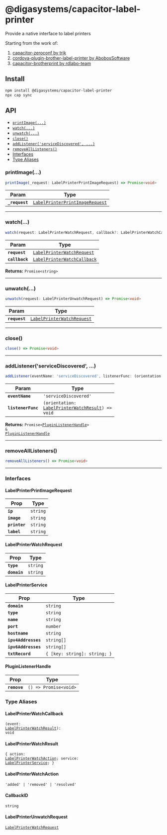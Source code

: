# @digasystems/capacitor-label-printer

Provide a native interface to label printers

Starting from the work of:
1. [capacitor-zeroconf by trik](https://github.com/trik/capacitor-zeroconf)
2. [cordova-plugin-brother-label-printer by AbobosSoftware](https://github.com/AbobosSoftware/cordova-plugin-brother-label-printer)
3. [capacitor-brotherprint by rdlabo-team](https://github.com/rdlabo-team/capacitor-brotherprint)

## Install

```bash
npm install @digasystems/capacitor-label-printer
npx cap sync
```

## API

<docgen-index>

* [`printImage(...)`](#printimage)
* [`watch(...)`](#watch)
* [`unwatch(...)`](#unwatch)
* [`close()`](#close)
* [`addListener('serviceDiscovered', ...)`](#addlistenerservicediscovered)
* [`removeAllListeners()`](#removealllisteners)
* [Interfaces](#interfaces)
* [Type Aliases](#type-aliases)

</docgen-index>

<docgen-api>
<!--Update the source file JSDoc comments and rerun docgen to update the docs below-->

### printImage(...)

```typescript
printImage(_request: LabelPrinterPrintImageRequest) => Promise<void>
```

| Param          | Type                                                                                    |
| -------------- | --------------------------------------------------------------------------------------- |
| **`_request`** | <code><a href="#labelprinterprintimagerequest">LabelPrinterPrintImageRequest</a></code> |

--------------------


### watch(...)

```typescript
watch(request: LabelPrinterWatchRequest, callback?: LabelPrinterWatchCallback | undefined) => Promise<CallbackID>
```

| Param          | Type                                                                            |
| -------------- | ------------------------------------------------------------------------------- |
| **`request`**  | <code><a href="#labelprinterwatchrequest">LabelPrinterWatchRequest</a></code>   |
| **`callback`** | <code><a href="#labelprinterwatchcallback">LabelPrinterWatchCallback</a></code> |

**Returns:** <code>Promise&lt;string&gt;</code>

--------------------


### unwatch(...)

```typescript
unwatch(request: LabelPrinterUnwatchRequest) => Promise<void>
```

| Param         | Type                                                                          |
| ------------- | ----------------------------------------------------------------------------- |
| **`request`** | <code><a href="#labelprinterwatchrequest">LabelPrinterWatchRequest</a></code> |

--------------------


### close()

```typescript
close() => Promise<void>
```

--------------------


### addListener('serviceDiscovered', ...)

```typescript
addListener(eventName: 'serviceDiscovered', listenerFunc: (orientation: LabelPrinterWatchResult) => void) => Promise<PluginListenerHandle> & PluginListenerHandle
```

| Param              | Type                                                                                                  |
| ------------------ | ----------------------------------------------------------------------------------------------------- |
| **`eventName`**    | <code>'serviceDiscovered'</code>                                                                      |
| **`listenerFunc`** | <code>(orientation: <a href="#labelprinterwatchresult">LabelPrinterWatchResult</a>) =&gt; void</code> |

**Returns:** <code>Promise&lt;<a href="#pluginlistenerhandle">PluginListenerHandle</a>&gt; & <a href="#pluginlistenerhandle">PluginListenerHandle</a></code>

--------------------


### removeAllListeners()

```typescript
removeAllListeners() => Promise<void>
```

--------------------


### Interfaces


#### LabelPrinterPrintImageRequest

| Prop          | Type                |
| ------------- | ------------------- |
| **`ip`**      | <code>string</code> |
| **`image`**   | <code>string</code> |
| **`printer`** | <code>string</code> |
| **`label`**   | <code>string</code> |


#### LabelPrinterWatchRequest

| Prop         | Type                |
| ------------ | ------------------- |
| **`type`**   | <code>string</code> |
| **`domain`** | <code>string</code> |


#### LabelPrinterService

| Prop                | Type                                    |
| ------------------- | --------------------------------------- |
| **`domain`**        | <code>string</code>                     |
| **`type`**          | <code>string</code>                     |
| **`name`**          | <code>string</code>                     |
| **`port`**          | <code>number</code>                     |
| **`hostname`**      | <code>string</code>                     |
| **`ipv4Addresses`** | <code>string[]</code>                   |
| **`ipv6Addresses`** | <code>string[]</code>                   |
| **`txtRecord`**     | <code>{ [key: string]: string; }</code> |


#### PluginListenerHandle

| Prop         | Type                                      |
| ------------ | ----------------------------------------- |
| **`remove`** | <code>() =&gt; Promise&lt;void&gt;</code> |


### Type Aliases


#### LabelPrinterWatchCallback

<code>(event: <a href="#labelprinterwatchresult">LabelPrinterWatchResult</a>): void</code>


#### LabelPrinterWatchResult

<code>{ action: <a href="#labelprinterwatchaction">LabelPrinterWatchAction</a>; service: <a href="#labelprinterservice">LabelPrinterService</a>; }</code>


#### LabelPrinterWatchAction

<code>'added' | 'removed' | 'resolved'</code>


#### CallbackID

<code>string</code>


#### LabelPrinterUnwatchRequest

<code><a href="#labelprinterwatchrequest">LabelPrinterWatchRequest</a></code>

</docgen-api>
